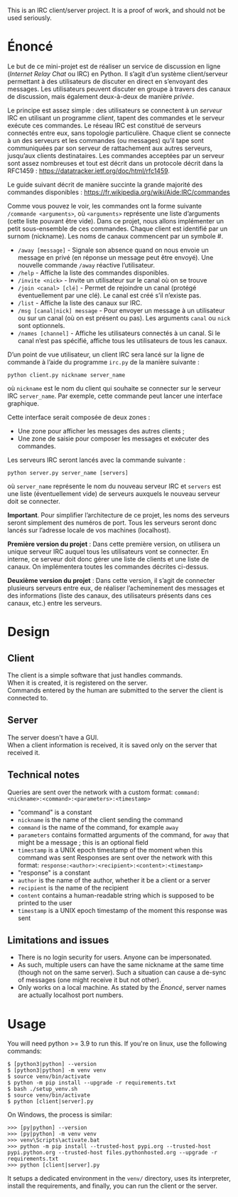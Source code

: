This is an IRC client/server project. It is a proof of work,
and should not be used seriously.

# Énoncé

Le but de ce mini-projet est de réaliser un service de discussion en ligne (*Internet Relay Chat* ou IRC) en Python.
Il s’agit d’un système client/serveur permettant à des utilisateurs de discuter en direct en s’envoyant des messages.
Les utilisateurs peuvent discuter en groupe à travers des canaux de discussion, mais également deux-à-deux de manière *privée*.

Le principe est assez simple : des utilisateurs se connectent à un *serveur* IRC en utilisant un programme *client*,
tapent des commandes et le serveur exécute ces commandes. Le réseau IRC est constitué de serveurs connectés entre
eux, sans topologie particulière. Chaque client se connecte à un des serveurs et les commandes (ou messages) qu’il
tape sont communiquées par son serveur de rattachement aux autres serveurs, jusqu’aux clients destinataires. Les
commandes acceptées par un serveur sont assez nombreuses et tout est décrit dans un protocole décrit dans la
RFC1459 : https://datatracker.ietf.org/doc/html/rfc1459.

Le guide suivant décrit de manière succinte la grande majorité des commandes disponibles :
https://fr.wikipedia.org/wiki/Aide:IRC/commandes

Comme vous pouvez le voir, les commandes ont la forme suivante `/commande <arguments>`, où `<arguments>`
représente une liste d’arguments (cette liste pouvant être vide). 
Dans ce projet, nous allons implémenter un petit sous-ensemble de ces commandes. 
Chaque client est identifié par un surnom (nickname). Les noms de canaux
commencent par un symbole #.

- `/away [message]` - Signale son absence quand on nous envoie un message en privé
  (en réponse un message peut être envoyé). Une nouvelle commande `/away` réactive l’utilisateur.
- `/help` - Affiche la liste des commandes disponibles.
- `/invite <nick>` - Invite un utilisateur sur le canal où on se trouve
- `/join <canal> [clé]` - Permet de rejoindre un canal (protégé éventuellement par une clé). Le canal est créé s’il n’existe pas.
- `/list` - Affiche la liste des canaux sur IRC.
- `/msg [canal|nick] message` - Pour envoyer un message à un utilisateur ou sur un canal (où on est présent ou pas). 
  Les arguments `canal` ou `nick` sont optionnels.
- `/names [channel]` - Affiche les utilisateurs connectés à un canal. Si le canal n’est pas spécifié, affiche tous les utilisateurs de tous les canaux.

D’un point de vue utilisateur, un client IRC sera lancé sur la ligne de commande à l’aide du programme `irc.py` de la manière suivante :

```
python client.py nickname server_name
```

où `nickname` est le nom du client qui souhaite se connecter sur le serveur IRC `server_name`. 
Par exemple, cette commande peut lancer une interface graphique.

Cette interface serait composée de deux zones :
- Une zone pour afficher les messages des autres clients ;
- Une zone de saisie pour composer les messages et exécuter des commandes.

Les serveurs IRC seront lancés avec la commande suivante :

```
python server.py server_name [servers]
```

où `server_name` représente le nom du nouveau serveur IRC et `servers` est une liste (éventuellement vide) de
serveurs auxquels le nouveau serveur doit se connecter.

**Important**. Pour simplifier l’architecture de ce projet, les noms des serveurs seront simplement des numéros de
port. Tous les serveurs seront donc lancés sur l’adresse locale de vos machines (localhost).

**Première version du projet** : Dans cette première version, on utilisera un unique serveur IRC auquel tous les
utilisateurs vont se connecter. En interne, ce serveur doit donc gérer une liste de clients et une liste de canaux. On
implémentera toutes les commandes décrites ci-dessus.

**Deuxième version du projet** : Dans cette version, il s’agit de connecter plusieurs serveurs entre eux, de réaliser
l’acheminement des messages et des informations (liste des canaux, des utilisateurs présents dans ces canaux, etc.)
entre les serveurs.

# Design

## Client

The client is a simple software that just handles commands.  
When it is created, it is registered on the server.  
Commands entered by the human are submitted to the server the client is connected to.

## Server

The server doesn't have a GUI.  
When a client information is received, it is saved only on the server that received it.

## Technical notes

Queries are sent over the network with a custom format:
`command:<nickname>:<command>:<parameters>:<timestamp>`
- "command" is a constant
- `nickname` is the name of the client sending the command
- `command` is the name of the command, for example `away`
- `parameters` contains formatted arguments of the command, for `away` that might be a message
  ; this is an optional field
- `timestamp` is a UNIX epoch timestamp of the moment when this command was sent
Responses are sent over the network with this format:
`response:<author>:<recipient>:<content>:<timestamp>`
- "response" is a constant
- `author` is the name of the author, whether it be a client or a server
- `recipient` is the name of the recipient
- `content` contains a human-readable string which is supposed to be printed to the user
- `timestamp` is a UNIX epoch timestamp of the moment this response was sent

## Limitations and issues

- There is no login security for users. Anyone can be impersonated.
- As such, multiple users can have the same nickname at the same time (though not on the same server). 
  Such a situation can cause a de-sync of messages (one might receive it but not other).
- Only works on a local machine. As stated by the *Énoncé*, server names are actually localhost port numbers.

# Usage

You will need python >= 3.9 to run this.
If you're on linux, use the following commands:
```commandline
$ [python3|python] --version
$ [python3|python] -m venv venv
$ source venv/bin/activate
$ python -m pip install --upgrade -r requirements.txt
$ bash ./setup_venv.sh
$ source venv/bin/activate
$ python [client|server].py
```

On Windows, the process is similar:

```commandline
>>> [py|python] --version
>>> [py|python] -m venv venv
>>> venv\Scripts\activate.bat
>>> python -m pip install --trusted-host pypi.org --trusted-host pypi.python.org --trusted-host files.pythonhosted.org --upgrade -r requirements.txt
>>> python [client|server].py
```

It setups a dedicated environment in the `venv/` directory,
uses its interpreter, install the requirements, and finally,
you can run the client or the server.
